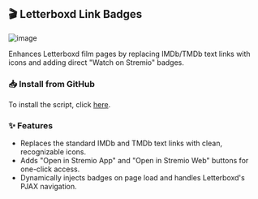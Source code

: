 ## 🎬 Letterboxd Link Badges

![image](https://github.com/user-attachments/assets/c389af0c-6dd7-41d6-8695-d1bbfc7c5004)


Enhances Letterboxd film pages by replacing IMDb/TMDb text links with icons and adding direct "Watch on Stremio" badges.

### **📥 Install from GitHub**

To install the script, click [here](https://raw.githubusercontent.com/sinazadeh/userscripts/refs/heads/main/Letterboxd_Link_Badges.user.js).

### **✨ Features**

- Replaces the standard IMDb and TMDb text links with clean, recognizable icons.
- Adds "Open in Stremio App" and "Open in Stremio Web" buttons for one-click access.
- Dynamically injects badges on page load and handles Letterboxd's PJAX navigation.
